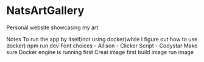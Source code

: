 # NatsArtGallery
Personal website showcasing my art

Notes
To run the app by itself/not using docker(while I figure out how to use docker)
    npm run dev
Font choices
    - Allison
    - Clicker Script
    - Codystar
Make sure Docker engine is running first
Creat image first
build image
run image